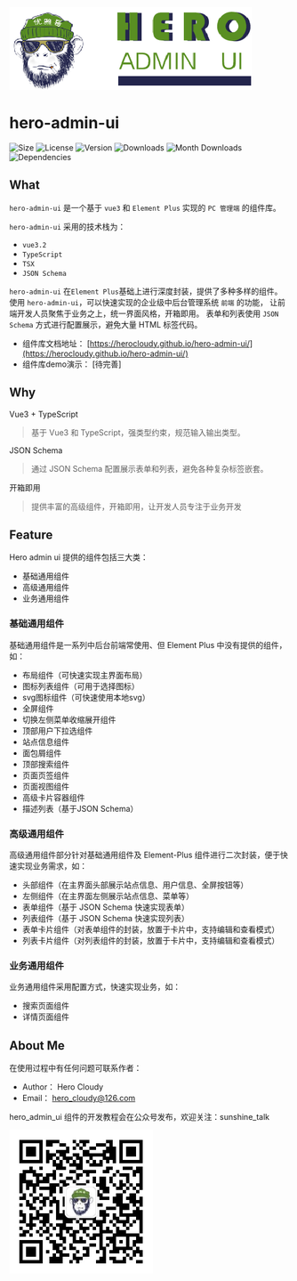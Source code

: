 ![hero admin ui](./docs/.vuepress/public/images/logo-hau.png)

# hero-admin-ui

![Size](https://img.shields.io/bundlephobia/min/hero-admin-ui?style=flat-square)
![License](https://img.shields.io/npm/l/hero-admin-ui?style=flat-square)
![Version](https://img.shields.io/npm/v/hero-admin-ui?style=flat-square)
![Downloads](https://img.shields.io/npm/dt/hero-admin-ui?style=flat-square)
![Month Downloads](https://img.shields.io/npm/dm/hero-admin-ui?style=flat-square)
![Dependencies](https://img.shields.io/depfu/dependencies/github/HeroCloudy/hero-admin-ui?style=flat-square)

## What

`hero-admin-ui` 是一个基于 `vue3` 和 `Element Plus` 实现的 `PC 管理端` 的组件库。

`hero-admin-ui` 采用的技术栈为：
- `vue3.2`
- `TypeScript`
- `TSX`
- `JSON Schema`

`hero-admin-ui` 在`Element Plus`基础上进行深度封装，提供了多种多样的组件。使用 `hero-admin-ui`，可以快速实现的企业级中后台管理系统 `前端` 的功能，
让前端开发人员聚焦于业务之上，统一界面风格，开箱即用。 表单和列表使用 `JSON Schema` 方式进行配置展示，避免大量 HTML 标签代码。

- 组件库文档地址： [https://herocloudy.github.io/hero-admin-ui/](https://herocloudy.github.io/hero-admin-ui/)
- 组件库demo演示： [待完善]


## Why

Vue3 + TypeScript 
> 基于 Vue3 和 TypeScript，强类型约束，规范输入输出类型。

JSON Schema
> 通过 JSON Schema 配置展示表单和列表，避免各种复杂标签嵌套。

开箱即用
> 提供丰富的高级组件，开箱即用，让开发人员专注于业务开发



## Feature

Hero admin ui 提供的组件包括三大类：
- 基础通用组件
- 高级通用组件
- 业务通用组件

### 基础通用组件

基础通用组件是一系列中后台前端常使用、但 Element Plus 中没有提供的组件，如：
- 布局组件（可快速实现主界面布局）
- 图标列表组件（可用于选择图标）
- svg图标组件（可快速使用本地svg）
- 全屏组件
- 切换左侧菜单收缩展开组件
- 顶部用户下拉选组件
- 站点信息组件
- 面包屑组件
- 顶部搜索组件
- 页面页签组件
- 页面视图组件
- 高级卡片容器组件
- 描述列表（基于JSON Schema）

### 高级通用组件

高级通用组件部分针对基础通用组件及 Element-Plus 组件进行二次封装，便于快速实现业务需求，如：

- 头部组件（在主界面头部展示站点信息、用户信息、全屏按钮等）
- 左侧组件（在主界面左侧展示站点信息、菜单等）
- 表单组件（基于 JSON Schema 快速实现表单）
- 列表组件（基于 JSON Schema 快速实现列表）
- 表单卡片组件（对表单组件的封装，放置于卡片中，支持编辑和查看模式）
- 列表卡片组件（对列表组件的封装，放置于卡片中，支持编辑和查看模式）

### 业务通用组件

业务通用组件采用配置方式，快速实现业务，如：
- 搜索页面组件
- 详情页面组件


## About Me

在使用过程中有任何问题可联系作者：

- Author： Hero Cloudy
- Email： hero_cloudy@126.com

hero_admin_ui 组件的开发教程会在公众号发布，欢迎关注：sunshine_talk


![sunshine_talk](./docs/.vuepress/public/images/qrcode.jpg)
